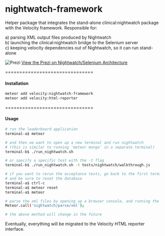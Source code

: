 nightwatch-framework  
====================================

Helper package that integrates the stand-alone clinical:nightwatch package with the Velocity framework.  Responsible for:

a) parsing XML output files produced by Nightwatch  
b) launching the clinical:nightwatch bridge to the Selenium server  
c) keeping velocity dependencies out of Nightwatch, so it can run stand-alone  


![Prezi](https://raw.githubusercontent.com/meteor-velocity/nightwatch-framework/master/nightwatch.prezi.png)
[View the Prezi on Nightwatch/Selenium Architecture](http://prezi.com/muvofev3r0n0/?utm_campaign=share&utm_medium=copy&rc=ex0share)  

===============================
#### Installation  

````sh
meteor add velocity:nightwatch-framework  
meteor add velocity:html-reporter    
````

===============================
#### Usage  

````sh
# run the leaderboard application
terminal-a$ meteor

# and then we want to open up a new terminal and run nightwatch
# (this is similar to running 'meteor mongo' in a separate terminal)
terminal-b$ ./run_nightwatch.sh

# or specify a specific test with the -t flag
terminal-b$ ./run_nightwatch.sh -t tests/nightwatch/walkthrough.js

# if you want to rerun the acceptance tests, go back to the first terminal
# and be sure to reset the database
terminal-a$ ctrl-c
terminal-a$ meteor reset
terminal-a$ meteor

# parse the xml files by opening up a browser console, and running the following
Meteor.call('nightwatch/parse/xml');

# the above method will change in the future
````

Eventually, everything will be migrated to the Velocity HTML reporter interface.
